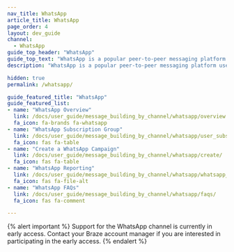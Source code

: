 ```yaml
---
nav_title: WhatsApp
article_title: WhatsApp
page_order: 4
layout: dev_guide
channel:
  - WhatsApp
guide_top_header: "WhatsApp"
guide_top_text: "WhatsApp is a popular peer-to-peer messaging platform used across the world offering conversation based messaging for businesses. The WhatsApp messaging channel offers a direct way to reach users and customers on the WhatsApp platform."
description: "WhatsApp is a popular peer-to-peer messaging platform used across the world offering conversation based messaging for businesses. The WhatsApp messaging channel offers a direct way to reach users and customers on the WhatsApp platform."

hidden: true
permalink: /whatsapp/

guide_featured_title: "WhatsApp"
guide_featured_list:
- name: "WhatsApp Overview"
  link: /docs/user_guide/message_building_by_channel/whatsapp/overview
  fa_icon: fa-brands fa-whatsapp
- name: "WhatsApp Subscription Group"
  link: /docs/user_guide/message_building_by_channel/whatsapp/user_subscription/
  fa_icon: fas fa-table
- name: "Create a WhatsApp Campaign"
  link: /docs/user_guide/message_building_by_channel/whatsapp/create/
  fa_icon: fas fa-table
- name: "WhatsApp Reporting"
  link: /docs/user_guide/message_building_by_channel/whatsapp/whatsapp_campaign_analytics/
  fa_icon: fas fa-file-alt
- name: "WhatsApp FAQs"
  link: /docs/user_guide/message_building_by_channel/whatsapp/faqs/
  fa_icon: fas fa-comment

---
```


{% alert important %}
Support for the WhatsApp channel is currently in early access. Contact your Braze account manager if you are interested in participating in the early access.
{% endalert %}

